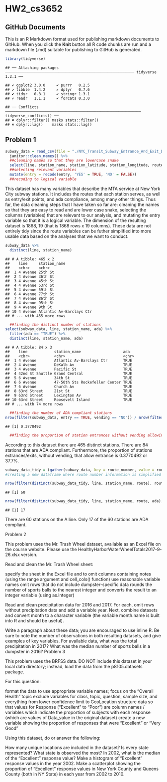 HW2\_cs3652
================

GitHub Documents
----------------

This is an R Markdown format used for publishing markdown documents to GitHub. When you click the **Knit** button all R code chunks are run and a markdown file (.md) suitable for publishing to GitHub is generated.

``` r
library(tidyverse)
```

    ## ── Attaching packages ────────────────────────────────────────────────────────── tidyverse 1.2.1 ──

    ## ✔ ggplot2 3.0.0     ✔ purrr   0.2.5
    ## ✔ tibble  1.4.2     ✔ dplyr   0.7.6
    ## ✔ tidyr   0.8.1     ✔ stringr 1.3.1
    ## ✔ readr   1.1.1     ✔ forcats 0.3.0

    ## ── Conflicts ───────────────────────────────────────────────────────────── tidyverse_conflicts() ──
    ## ✖ dplyr::filter() masks stats::filter()
    ## ✖ dplyr::lag()    masks stats::lag()

Problem 1
---------

``` r
subway_data = read_csv(file = "./NYC_Transit_Subway_Entrance_And_Exit_Data.csv", col_types = "cccddcccccccccccccccccccccccddcc") %>%
  janitor::clean_names() %>% 
  ##cleaning names so that they are lowercase snake
  select(line, station_name, station_latitude, station_longitude, route1:route11, entry, vending, entrance_type, ada) %>% 
  ##selecting relevant variables
  mutate(entry = recode(entry, 'YES' = TRUE, 'NO' = FALSE))
  ##recoding to logical variable 
```

This dataset has many variables that describe the MTA service at New York City subway stations. It includes the routes that each station serves, as well as entry/exit points, and ada compliance, among many other things. Thus far, the data cleaning steps that I have taken so far are: cleaning the names so that they are easy to read and are lower case snake, selecting the columns (variables) that are relevant to our analysis, and mutating the entry variable so that it is a logical variable. The dimension of the resulting dataset is 1868, 19 (that is 1868 rows x 19 columns). These data are not entirely tidy since the route variables can be futher simplified into more usable data based on the analyses that we want to conduct.

``` r
subway_data %>% 
  distinct(line, station_name) 
```

    ## # A tibble: 465 x 2
    ##    line     station_name            
    ##    <chr>    <chr>                   
    ##  1 4 Avenue 25th St                 
    ##  2 4 Avenue 36th St                 
    ##  3 4 Avenue 45th St                 
    ##  4 4 Avenue 53rd St                 
    ##  5 4 Avenue 59th St                 
    ##  6 4 Avenue 77th St                 
    ##  7 4 Avenue 86th St                 
    ##  8 4 Avenue 95th St                 
    ##  9 4 Avenue 9th St                  
    ## 10 4 Avenue Atlantic Av-Barclays Ctr
    ## # ... with 455 more rows

``` r
  ##finding the distinct number of stations 
select(subway_data, line, station_name, ada) %>% 
  filter(ada == "TRUE") %>% 
  distinct(line, station_name, ada)
```

    ## # A tibble: 84 x 3
    ##    line            station_name                   ada  
    ##    <chr>           <chr>                          <chr>
    ##  1 4 Avenue        Atlantic Av-Barclays Ctr       TRUE 
    ##  2 4 Avenue        DeKalb Av                      TRUE 
    ##  3 4 Avenue        Pacific St                     TRUE 
    ##  4 42nd St Shuttle Grand Central                  TRUE 
    ##  5 6 Avenue        34th St                        TRUE 
    ##  6 6 Avenue        47-50th Sts Rockefeller Center TRUE 
    ##  7 6 Avenue        Church Av                      TRUE 
    ##  8 63rd Street     21st St                        TRUE 
    ##  9 63rd Street     Lexington Av                   TRUE 
    ## 10 63rd Street     Roosevelt Island               TRUE 
    ## # ... with 74 more rows

``` r
  ##finding the number of ADA compliant stations 
nrow(filter(subway_data, entry == TRUE, vending == "NO")) / nrow(filter(subway_data, vending == "NO"))
```

    ## [1] 0.3770492

``` r
  ##finding the proportion of station entrances without vending allowing entrance. 
```

According to this dataset there are 465 distinct stations. There are 84 stations that are ADA compliant. Furthermore, the proportion of stations extrances/exits, without vending, that allow entrance is 0.3770492 or 37.7%.

``` r
subway_data_tidy = (gather(subway_data, key = route_number, value = route, route1:route11)) 
#creating a new dataframe where route number information is simplified
```

``` r
nrow(filter(distinct(subway_data_tidy, line, station_name, route), route == "A"))
```

    ## [1] 60

``` r
nrow(filter(distinct(subway_data_tidy, line, station_name, route, ada), route == "A", ada == TRUE))
```

    ## [1] 17

There are 60 stations on the A line. Only 17 of the 60 stations are ADA compliant.

Problem 2

This problem uses the Mr. Trash Wheel dataset, available as an Excel file on the course website. Please use the HealthyHarborWaterWheelTotals2017-9-26.xlsx version.

Read and clean the Mr. Trash Wheel sheet:

specify the sheet in the Excel file and to omit columns containing notes (using the range argument and cell\_cols() function) use reasonable variable names omit rows that do not include dumpster-specific data rounds the number of sports balls to the nearest integer and converts the result to an integer variable (using as.integer)

Read and clean precipitation data for 2016 and 2017. For each, omit rows without precipitation data and add a variable year. Next, combine datasets and convert month to a character variable (the variable month.name is built into R and should be useful).

Write a paragraph about these data; you are encouraged to use inline R. Be sure to note the number of observations in both resulting datasets, and give examples of key variables. For available data, what was the total precipitation in 2017? What was the median number of sports balls in a dumpster in 2016? Problem 3

This problem uses the BRFSS data. DO NOT include this dataset in your local data directory; instead, load the data from the p8105.datasets package.

For this question:

format the data to use appropriate variable names; focus on the “Overall Health” topic exclude variables for class, topic, question, sample size, and everything from lower confidence limit to GeoLocation structure data so that values for Response (“Excellent” to “Poor”) are column names / variables which indicate the proportion of subjects with each response (which are values of Data\_value in the original dataset) create a new variable showing the proportion of responses that were “Excellent” or “Very Good”

Using this dataset, do or answer the following:

How many unique locations are included in the dataset? Is every state represented? What state is observed the most? In 2002, what is the median of the “Excellent” response value? Make a histogram of “Excellent” response values in the year 2002. Make a scatterplot showing the proportion of “Excellent” response values in New York County and Queens County (both in NY State) in each year from 2002 to 2010.
